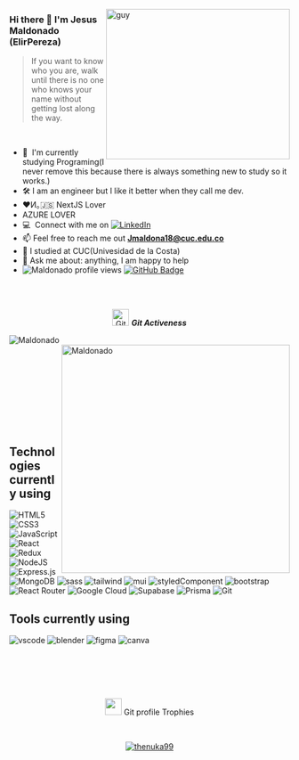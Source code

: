 
 <img align="right" height="270px" alt="guy" width="330" src="https://media.giphy.com/media/v1.Y2lkPTc5MGI3NjExbHhvcGp6ZzZuaWw4NzA2enBua3hpemVrdWMxYTJ4eGc2d21maTZnbyZlcD12MV9naWZzX3NlYXJjaCZjdD1n/H1dxi6xdh4NGQCZSvz/giphy.gif" /> </a>
 
### Hi there 👋 I'm Jesus Maldonado (ElirPereza)

> If you want to know who you are, walk until there is no one who knows your name without getting lost along the way.
<br />

- 🌱 &nbsp;I'm currently studying Programing(I never remove this because there is always something new to study so it works.)
- 🛠️ I am an engineer but I like it better when they call me dev.
- ❤И｡🇯‌🇸‌  NextJS Lover
- AZURE LOVER
- :computer: &nbsp;Connect with me on <a href="https://www.linkedin.com/in/jesus-maldonado-maldonado-2603a7264" target="_blank"><img alt="LinkedIn" src="https://img.shields.io/badge/LinkedIn-0077B5?style=for-the-badge&logo=linkedin&logoColor=white"/></a>
- 📫 Feel free to reach me out **Jmaldona18@cuc.edu.co**
- 📝 I studied at CUC(Univesidad de la Costa)
- 💬 Ask me about: anything, I am happy to help
- 	<img src="https://komarev.com/ghpvc/?username=ElirPereza&label=Profile%20views&color=brightgreen&style=plastic" alt="Maldonado profile views" /> 
	<a href="https://github.com/ElirPereza?tab=followers"><img src="https://img.shields.io/github/followers/ElirPereza?label=Followers&style=social" alt="GitHub Badge"></a>
<br><br>

<p align="center">
 <img src="https://media.giphy.com/media/W5eoZHPpUx9sapR0eu/giphy.gif" width="30" alt="Git"/>&nbsp;<i><b>Git Activeness</b></i>
	
</p>
 
<p>
 <img align="left" src="https://github-readme-stats.vercel.app/api/top-langs?username=ElirPereza&langs_count=5&show_icons=true&locale=en&layout=compact&theme=chartreuse-dark" alt="Maldonado" />
</p>
<p>&nbsp;<img align="right" src="https://github-readme-stats.vercel.app/api?username=ElirPereza&show_icons=true&locale=en&theme=chartreuse-dark" alt="Maldonado" width="410"/>
</p>

<br><br><br><br><br><br><br><br>

## Technologies currently using

<div>
	
  <img  alt="HTML5" src="https://img.shields.io/badge/html5-%23E34F26.svg?style=for-the-badge&logo=html5&logoColor=white"/>
  <img  alt="CSS3" src="https://img.shields.io/badge/css3-%231572B6.svg?style=for-the-badge&logo=css3&logoColor=white"/>
  <img  alt="JavaScript" src="https://img.shields.io/badge/javascript-%23323330.svg?style=for-the-badge&logo=javascript&logoColor=%23F7DF1E"/>
  <img  alt="React" src="https://img.shields.io/badge/react-%2320232a.svg?style=for-the-badge&logo=react&logoColor=%2361DAFB"/>
  <img  alt="Redux" src="https://img.shields.io/badge/redux-%23593d88.svg?style=for-the-badge&logo=redux&logoColor=white"/>  
  <img  alt="NodeJS" src="https://img.shields.io/badge/node.js-%2343853D.svg?style=for-the-badge&logo=node-dot-js&logoColor=white"/>
  <img  alt="Express.js" src="https://img.shields.io/badge/express.js-%23404d59.svg?style=for-the-badge&logo=express&logoColor=%2361DAFB"/>
  <img  alt="MongoDB" src ="https://img.shields.io/badge/MongoDB-%234ea94b.svg?style=for-the-badge&logo=mongodb&logoColor=white"/>
  <img  alt="sass" src ="https://img.shields.io/badge/Sass-CC6699?style=for-the-badge&logo=sass&logoColor=white"/>
  <img  alt="tailwind" src="https://img.shields.io/badge/Tailwind_CSS-38B2AC?style=for-the-badge&logo=tailwind-css&logoColor=white"/>
  <img  alt="mui" src ="https://img.shields.io/badge/Material--UI-0081CB?style=for-the-badge&logo=material-ui&logoColor=white"/>
  <img  alt="styledComponent" src ="https://img.shields.io/badge/styled--components-DB7093?style=for-the-badge&logo=styled-components&logoColor=white"/>
  <img  alt="bootstrap" src ="https://img.shields.io/badge/Bootstrap-563D7C?style=for-the-badge&logo=bootstrap&logoColor=white"/>
  <img  alt="React Router" src ="https://img.shields.io/badge/React_Router-CA4245?style=for-the-badge&logo=react-router&logoColor=white"/>
  <img  alt="Google Cloud" src ="https://img.shields.io/badge/Google_Cloud-4285F4?style=for-the-badge&logo=google-cloud&logoColor=white"/>
  <img  alt="Supabase" src ="https://img.shields.io/badge/Supabase-181818?style=for-the-badge&logo=supabase&logoColor=white"/>
  <img  alt="Prisma" src ="https://img.shields.io/badge/Prisma-3982CE?style=for-the-badge&logo=Prisma&logoColor=white"/>
  <img  alt="Git" src ="https://img.shields.io/badge/GIT-E44C30?style=for-the-badge&logo=git&logoColor=white"/>
  
</div>

## Tools currently using

<div>
  <img  alt="vscode" src="https://img.shields.io/badge/Visual_Studio_Code-0078D4?style=for-the-badge&logo=visual%20studio%20code&logoColor=white"/> 
  <img  alt="blender" src="https://img.shields.io/badge/blender-%23F5792A.svg?style=for-the-badge&logo=blender&logoColor=white"/>
  <img  alt="figma" src="https://img.shields.io/badge/Figma-F24E1E?style=for-the-badge&logo=figma&logoColor=white"/>
  <img  alt="canva" src="https://img.shields.io/badge/Canva-%2300C4CC.svg?&style=for-the-badge&logo=Canva&logoColor=white"/>

 </div>
 
<br><br><br><br>
<p align="center">
 <img src="https://media.giphy.com/media/QaMcXSekUWx7aogAUr/giphy.gif" width="30" />&nbsp;Git profile Trophies
</p>
<br>

<p align="center">
 <a href="https://github.com/ryo-ma/github-profile-trophy">
  <img src="https://github-profile-trophy.vercel.app/?username=ElirPereza&layout=compact&theme=algolia" alt="thenuka99" /> 
 </a>
</p>

